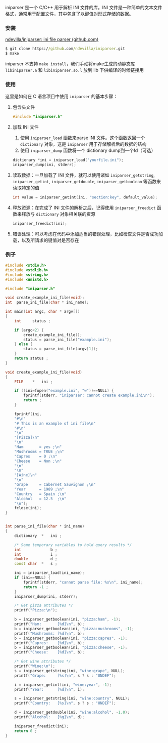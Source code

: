 iniparser 是一个 C/C++ 用于解析 INI 文件的库。INI 文件是一种简单的文本文件格式，通常用于配置文件，其中包含了以键值对形式存储的数据。

### 安装

[ndevilla/iniparser: ini file parser (github.com)](https://github.com/ndevilla/iniparser)

```cmd
$ git clone https://github.com/ndevilla/iniparser.git
$ make
```

iniparser 不支持 `make install`，我们手动将make生成的动静态库 `libiniparser.a` 和 `libiniparser.so.l` 放到 lib 下供编译的时候链接用

### 使用

这里是如何在 C 语言项目中使用 `iniparser` 的基本步骤：

1. 包含头文件

   ```c
   #include "iniparser.h"
   ```

2. 加载 INI 文件

   1. 使用 `iniparser_load` 函数来parse INI 文件。这个函数返回一个 `dictionary` 对象，这是 `iniparser` 用于存储解析后的数据的结构
   2. 使用 `iniparser_dump` 函数将一个 dictionary dump到一个fd（可选）

   ```c
   dictionary *ini = iniparser_load("yourfile.ini");
   iniparser_dump(ini, stderr);
   ```

3. 读取数据：一旦加载了 INI 文件，就可以使用诸如 `iniparser_getstring`, `iniparser_getint`, `iniparser_getdouble`, `iniparser_getboolean` 等函数来读取特定的值

   ```c
   int value = iniparser_getint(ini, "section:key", default_value);
   ```

4. 释放资源：在完成了 INI 文件的解析之后，记得使用 `iniparser_freedict` 函数来释放与 `dictionary` 对象相关联的资源

   ```c
   iniparser_freedict(ini);
   ```

5. 错误处理：可以考虑在代码中添加适当的错误处理，比如检查文件是否成功加载，以及所请求的键值对是否存在

### 例子

```c++
#include <stdio.h>
#include <stdlib.h>
#include <string.h>
#include <unistd.h>

#include "iniparser.h"

void create_example_ini_file(void);
int  parse_ini_file(char * ini_name);

int main(int argc, char * argv[])
{
    int     status ;

    if (argc<2) {
        create_example_ini_file();
        status = parse_ini_file("example.ini");
    } else {
        status = parse_ini_file(argv[1]);
    }
    return status ;
}

void create_example_ini_file(void)
{
    FILE    *   ini ;

    if ((ini=fopen("example.ini", "w"))==NULL) {
        fprintf(stderr, "iniparser: cannot create example.ini\n");
        return ;
    }

    fprintf(ini,
    "#\n"
    "# This is an example of ini file\n"
    "#\n"
    "\n"
    "[Pizza]\n"
    "\n"
    "Ham       = yes ;\n"
    "Mushrooms = TRUE ;\n"
    "Capres    = 0 ;\n"
    "Cheese    = Non ;\n"
    "\n"
    "\n"
    "[Wine]\n"
    "\n"
    "Grape     = Cabernet Sauvignon ;\n"
    "Year      = 1989 ;\n"
    "Country   = Spain ;\n"
    "Alcohol   = 12.5  ;\n"
    "\n");
    fclose(ini);
}


int parse_ini_file(char * ini_name)
{
    dictionary  *   ini ;

    /* Some temporary variables to hold query results */
    int             b ;
    int             i ;
    double          d ;
    const char  *   s ;

    ini = iniparser_load(ini_name);
    if (ini==NULL) {
        fprintf(stderr, "cannot parse file: %s\n", ini_name);
        return -1 ;
    }
    iniparser_dump(ini, stderr);

    /* Get pizza attributes */
    printf("Pizza:\n");

    b = iniparser_getboolean(ini, "pizza:ham", -1);
    printf("Ham:       [%d]\n", b);
    b = iniparser_getboolean(ini, "pizza:mushrooms", -1);
    printf("Mushrooms: [%d]\n", b);
    b = iniparser_getboolean(ini, "pizza:capres", -1);
    printf("Capres:    [%d]\n", b);
    b = iniparser_getboolean(ini, "pizza:cheese", -1);
    printf("Cheese:    [%d]\n", b);

    /* Get wine attributes */
    printf("Wine:\n");
    s = iniparser_getstring(ini, "wine:grape", NULL);
    printf("Grape:     [%s]\n", s ? s : "UNDEF");

    i = iniparser_getint(ini, "wine:year", -1);
    printf("Year:      [%d]\n", i);

    s = iniparser_getstring(ini, "wine:country", NULL);
    printf("Country:   [%s]\n", s ? s : "UNDEF");

    d = iniparser_getdouble(ini, "wine:alcohol", -1.0);
    printf("Alcohol:   [%g]\n", d);

    iniparser_freedict(ini);
    return 0 ;
}
```